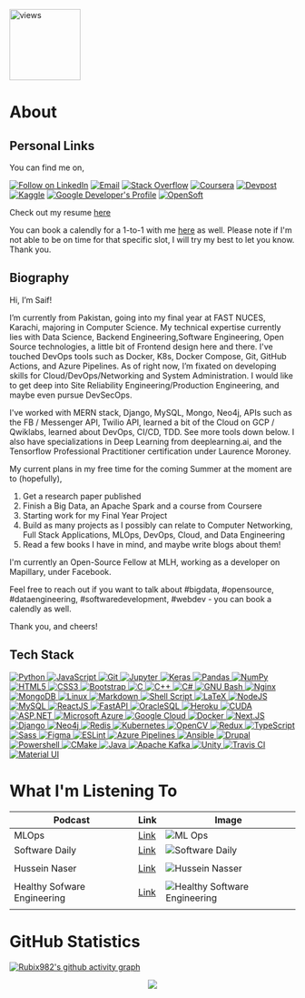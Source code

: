 <a href="https://github.com/rubix982"><img alt="views" title="Github views" src="https://komarev.com/ghpvc/?username=rubix982&style=flat-square" width="125"/></a>

<h1 align="left">About</h1>

<h2 align="left">Personal Links</h2>

You can find me on,

<p align="left">
  <a href="https://www.linkedin.com/in/saif-ul-islam-93786b187/"><img title="Follow on LinkedIn" src="https://img.shields.io/badge/LinkedIn-0077B5?style=for-the-badge&logo=linkedin&logoColor=white"/></a>
  <a href="mailto:saifulilsma84210@gmail.com"><img title="Email" src="https://img.shields.io/badge/Gmail-D14836?style=for-the-badge&logo=gmail&logoColor=white"/></a>
<!--   <a href="https://dev-hearted.software/"><img title="Dev Hearted - Blog" src="https://img.shields.io/badge/Ghost%20CMS%20Blog-100000?style=for-the-badge&logo=ghost&logoColor=738A94"/></a> -->
<!--   <a href="https://www.quora.com/profile/Saif-Ul-Islam-67/"><img title="Quora" src="https://img.shields.io/badge/Quora-B92B27?style=for-the-badge&logo=quora&logoColor=fff"/></a> -->
  <a href="https://stackoverflow.com/users/10576072/saif-ul-islam"><img title="Stack Overflow" src="https://img.shields.io/badge/Stack%20Overflow-FE7A16?style=for-the-badge&logo=stack%20overflow&logoColor=fff"/></a>
  <a href="https://www.coursera.org/user/894a184e37e4c4bb50544fcdc21a4edd"><img title="Coursera" src="https://img.shields.io/badge/Coursera-0056D2?style=for-the-badge&logo=coursera&logoColor=fff"/></a>
  <a href="https://devpost.com/Rubix982"><img title="Devpost" src="https://img.shields.io/badge/Devpost-003E54?style=for-the-badge&logo=devpost&logoColor=fff"/></a>
  <a href="https://www.kaggle.com/rubix9821"><img title="Kaggle" src="https://img.shields.io/badge/Kaggle-20BEFF?style=for-the-badge&logo=kaggle&logoColor=fff"/></a>
<!--   <a href="https://dribbble.com/Rubix982"><img title="Follow on Dribbble" src="https://img.shields.io/badge/Dribbble-EA4C89?style=for-the-badge&logo=dribbble&logoColor=white"/></a> -->
  <a href="https://developers.google.com/profile/u/107055126661372803507#account"><img title="Google Developer's Profile" src="https://img.shields.io/badge/Developers%20Google-4285F4?style=for-the-badge&logo=google&logoColor=white"/></a>  
<!--   <a href="https://gdg.community.dev/u/mc88mk/#/about"><img title="Google Developer Groups" src="https://img.shields.io/badge/Google%20Developer%20Groups-023e8a?style=for-the-badge&logo=google&logoColor=white"/></a> -->
  <a href="https://opensoft.hashnode.dev/"><img title="OpenSoft" src="https://img.shields.io/badge/OpenSoft-2962FF?style=for-the-badge&logo=hashnode&logoColor=white"/></a>  
  
</p>

Check out my resume [here](https://drive.google.com/file/d/1Yl3ghc6-RM_1ZHA66YMFrQbyCocLjLYI/view?usp=sharing)

You can book a calendly for a 1-to-1 with me [here](https://calendly.com/rubix982) as well. Please note if I'm not able to be on time for that specific slot, I will try my best to let you know. Thank you.

<h2 align="left">Biography</h2>

Hi, I’m Saif!

I’m currently from Pakistan, going into my final year at FAST NUCES, Karachi, majoring in Computer Science. My technical expertise currently lies with Data Science, Backend Engineering,Software Engineering, Open Source technologies, a little bit of Frontend design here and there. I've touched DevOps tools such as Docker, K8s, Docker Compose, Git, GitHub Actions, and Azure Pipelines. As of right now, I’m fixated on developing skills for Cloud/DevOps/Networking and System Administration. I would like to get deep into Site Reliability Engineering/Production Engineering, and maybe even pursue DevSecOps.

I've worked with MERN stack, Django, MySQL, Mongo, Neo4j, APIs such as the FB / Messenger API, Twilio API, learned a bit of the Cloud on GCP / Qwiklabs, learned about DevOps, CI/CD, TDD. See more tools down below. I also have specializations in Deep Learning from deeplearning.ai, and the Tensorflow Professional Practitioner certification under Laurence Moroney.

My current plans in my free time for the coming Summer at the moment are to (hopefully),

1. Get a research paper published
2. Finish a Big Data, an Apache Spark and a course from Coursere
3. Starting work for my Final Year Project
4. Build as many projects as I possibly can relate to Computer Networking, Full Stack Applications, MLOps, DevOps, Cloud, and Data Engineering
5. Read a few books I have in mind, and maybe write blogs about them!

I'm currently an Open-Source Fellow at MLH, working as a developer on Mapillary, under Facebook.

Feel free to reach out if you want to talk about #bigdata, #opensource, #dataengineering, #softwaredevelopment, #webdev - you can book a calendly as well.

Thank you, and cheers!

## Tech Stack

<p align="left">
 <a href="#">
<img alt="Python" src="https://img.shields.io/badge/python%20-%2314354C.svg?&style=for-the-badge&logo=python&logoColor=white"/>
<img alt="JavaScript" src="https://img.shields.io/badge/javascript%20-%23323330.svg?&style=for-the-badge&logo=javascript&logoColor=%23F7DF1E"/>
<img alt="Git" src="https://img.shields.io/badge/git%20-%23F05033.svg?&style=for-the-badge&logo=git&logoColor=white"/>
<img alt="Jupyter" src="https://img.shields.io/badge/Jupyter%20-%23F37626.svg?&style=for-the-badge&logo=Jupyter&logoColor=white" />
<img alt="Keras" src="https://img.shields.io/badge/Keras%20-%23D00000.svg?&style=for-the-badge&logo=Keras&logoColor=white"/>
<img alt="Pandas" src="https://img.shields.io/badge/pandas%20-%23150458.svg?&style=for-the-badge&logo=pandas&logoColor=white" />
<img alt="NumPy" src="https://img.shields.io/badge/numpy%20-%23013243.svg?&style=for-the-badge&logo=numpy&logoColor=white" />
<img alt="HTML5" src="https://img.shields.io/badge/html5%20-%23E34F26.svg?&style=for-the-badge&logo=html5&logoColor=white"/>
<img alt="CSS3" src="https://img.shields.io/badge/css3%20-%231572B6.svg?&style=for-the-badge&logo=css3&logoColor=white"/>
<img alt="Bootstrap" src="https://img.shields.io/badge/bootstrap%20-%23563D7C.svg?&style=for-the-badge&logo=bootstrap&logoColor=white"/>
<img alt="C" src="https://img.shields.io/badge/c%20-%2300599C.svg?&style=for-the-badge&logo=c&logoColor=white"/>
<img alt="C++" src="https://img.shields.io/badge/c++%20-%2300599C.svg?&style=for-the-badge&logo=c%2B%2B&ogoColor=white"/>
<img alt="C#" src="https://img.shields.io/badge/c%23%20-%23239120.svg?&style=for-the-badge&logo=c-sharp&logoColor=white"/>
<img alt="GNU Bash" src="https://img.shields.io/badge/gnu%20bash-4EAA25?&style=for-the-badge&logo=gnu%20bash&logoColor=white"/>   
<img alt="Nginx" src="https://img.shields.io/badge/nginx%20-%23009639.svg?&style=for-the-badge&logo=nginx&logoColor=white"/>
<img alt="MongoDB" src ="https://img.shields.io/badge/MongoDB-%234ea94b.svg?&style=for-the-badge&logo=mongodb&logoColor=white"/>
<img alt="Linux" src="https://img.shields.io/badge/Ubuntu-E95420?style=for-the-badge&logo=ubuntu&logoColor=white" />
<img alt="Markdown" src="https://img.shields.io/badge/markdown-%23000000.svg?&style=for-the-badge&logo=markdown&logoColor=white"/>
<img alt="Shell Script" src="https://img.shields.io/badge/shell_script%20-%23121011.svg?&style=for-the-badge&logo=gnu-bash&logoColor=white"/>
<img alt="LaTeX" src="https://img.shields.io/badge/latex%20-%23008080.svg?&style=for-the-badge&logo=latex&logoColor=white"/>
<img alt="NodeJS" src="https://img.shields.io/badge/Nodejs-Nodejs?style=for-the-badge&logo=node.js&color=303030"/>
<img alt='MySQL' src="https://img.shields.io/badge/SQL-MySQL?style=for-the-badge&logo=mysql&color=F29111"/>
<img alt='ReactJS' src="https://img.shields.io/badge/ReactJS-ReactJS?style=for-the-badge&logo=react&color=303030"/>   
<img alt='FastAPI' src="https://img.shields.io/badge/FastAPI-FastAPI?style=for-the-badge&logo=fastapi&color=18191a"/>
<img alt='OracleSQL' src="https://img.shields.io/badge/OracleSQL-OracleSQL?style=for-the-badge&logo=oracle&color=F80000"/>
<img alt='Heroku' src="https://img.shields.io/badge/Heroku-Heroku?style=for-the-badge&logo=heroku&color=430098"/>
<img alt='CUDA' src="https://img.shields.io/badge/CUDA-CUDA?style=for-the-badge&logo=NVIDIA&color=1A1918"/>
<img alt='ASP.NET' src="https://img.shields.io/badge/ASPNET-ASPNET?style=for-the-badge&logo=.net&color=5C2D91"/>
<img alt='Microsoft Azure' src="https://img.shields.io/badge/Microsoft%20Azure-Microsoft%20Azure?style=for-the-badge&logo=microsoft%20azure&color=303030"/>
<img alt='Google Cloud' src="https://img.shields.io/badge/Google%20Cloud-Google%20Cloud?style=for-the-badge&logo=google%20cloud&color=242526"/>
<img alt='Docker' src="https://img.shields.io/badge/Docker-Docker?style=for-the-badge&logo=docker&color=18191a"/>
<img alt='Next.JS' src="https://img.shields.io/badge/NextJS-NextJS?style=for-the-badge&logo=next.js&color=000000"/>
<img alt="Django" src="https://img.shields.io/badge/Django-Django?style=for-the-badge&logo=django&color=092E20"/>
<img alt="Neo4j" src="https://img.shields.io/badge/Neo4j-Neo4j?style=for-the-badge&logo=neo4j&color=63b443"/>
<img alt="Redis" src="https://img.shields.io/badge/Redis-Redis?style=for-the-badge&logo=redis&color=1a191b"/>
<img alt="Kubernetes" src="https://img.shields.io/badge/Kubernetes-Kubernetes?style=for-the-badge&logo=kubernetes&logoColor=fff&color=326CE5"/>
<img alt="OpenCV" src="https://img.shields.io/badge/OpenCV-OpenCV?style=for-the-badge&logo=opencv&logoColor=fff&color=5C3EE8"/>
<img alt="Redux" src="https://img.shields.io/badge/Redux-Redux?style=for-the-badge&logo=redux&logoColor=fff&color=764ABC"/>
<img alt="TypeScript" src="https://img.shields.io/badge/TypeScript-TypeScript?style=for-the-badge&logo=typescript&logoColor=fff&color=3178C6"/>
<img alt="Sass" src="https://img.shields.io/badge/Sass-Sass?style=for-the-badge&logo=sass&logoColor=fff&color=CC6699"/>
<img alt="Figma" src="https://img.shields.io/badge/Figma-Figma?style=for-the-badge&logo=figma&logoColor=fff&color=F24E1E"/>
<img alt="ESLint" src="https://img.shields.io/badge/ESLint-ESLint?style=for-the-badge&logo=eslint&logoColor=fff&color=4B32C3"/>   
<img alt="Azure Pipelines" src="https://img.shields.io/badge/Azure%20Pipelines-Azure%20Pipelines?style=for-the-badge&logo=Azure%20Pipelines&logoColor=fff&color=2560E0"/>   
<img alt="Ansible" src="https://img.shields.io/badge/Ansible-Ansible?style=for-the-badge&logo=ansible&logoColor=fff&color=EE0000"/>
<img alt="Drupal" src="https://img.shields.io/badge/Drupal-0678BE?style=for-the-badge&logo=drupal&logoColor=fff&color=0678BE"/>
<img alt="Powershell" src="https://img.shields.io/badge/Powershell-Powershell?style=for-the-badge&logo=powershell&logoColor=fff&color=5391FE"/>
<img alt="CMake" src="https://img.shields.io/badge/CMake-CMake?style=for-the-badge&logo=cmake&logoColor=fff&color=064F8C"/>
<img alt="Java" src="https://img.shields.io/badge/Java-007396?style=for-the-badge&logo=java&logoColor=fff&color=007396"/>
<img alt="Apache Kafka" src="https://img.shields.io/badge/Apache%20Kafka-231F20?style=for-the-badge&logo=apache%20kafka&logoColor=fff&color=231F20"/>
<img alt="Unity" src="https://img.shields.io/badge/Unity-000000?style=for-the-badge&logo=unity&logoColor=fff&color=000000"/>
<img alt="Travis CI" src="https://img.shields.io/badge/travis%20ci-3EAAAF?style=for-the-badge&logo=travis%20ci&logoColor=fff&color=3EAAAF"/>
<img alt="Material UI" src="https://img.shields.io/badge/material%2dui-0081CB?style=for-the-badge&logo=material%2Dui&logoColor=fff&color=0081CB"/>   
 </a>
</p>

<h1 align="left">What I'm Listening To</h1>

| Podcast      | Link | Image |
| ----------- | ----------- | ----------- |
| MLOps      | [Link](https://podcasts.google.com/feed/aHR0cHM6Ly9mZWVkcy5tZWdhcGhvbmUuZm0vU0VENDg0Mzk4MTQwMQ?sa=X&ved=2ahUKEwjGpIWC3qTuAhUNwIUKHb35DiAQ9sEGegQIARAW) | <img alt="ML Ops" src="https://encrypted-tbn0.gstatic.com/images?q=tbn:ANd9GcRr34pF8yatG2okafwNcNuTr4iTiLI_nsz_w-qNHvcCMGEixt3m"/></a> |
| Software Daily   | [Link](https://podcasts.google.com/feed/aHR0cHM6Ly9mZWVkcy5tZWdhcGhvbmUuZm0vU0VENDg0Mzk4MTQwMQ?sa=X&ved=2ahUKEwjGpIWC3qTuAhUNwIUKHb35DiAQ9sEGegQIARAW) | <img alt="Software Daily" src="https://encrypted-tbn2.gstatic.com/images?q=tbn:ANd9GcRXZ_Kpfw4I5I0cWxroJ-U4S9xTqNY8JNxLjOKh4_LOJ9-3taA"/>
</a> |
| Hussein Naser | [Link](https://www.youtube.com/user/GISIGeometry) | <img alt="Hussein Nasser" src="https://encrypted-tbn3.gstatic.com/images?q=tbn:ANd9GcTsmIuMvyrwcNVQFeNpXi4zltwaFMAfi-7Wy1GptvcDhBbqOZiB"/>
</a> |
| Healthy Sofware Engineering | [Link](https://www.youtube.com/channel/UCfe_znKY1ukrqlGActlFmaQ) | <img alt="Healthy Software Engineering" src="https://yt3.ggpht.com/ytc/AAUvwniN_rrNoHmuHwTrXYOglDQoUiswrhISeUCDgnsuBA=s88-c-k-c0x00ffffff-no-rj"/>
</a> |

<h1 align="left">GitHub Statistics</h1>

[![Rubix982's github activity graph](https://activity-graph.herokuapp.com/graph?username=Rubix982&theme=github)](https://github.com/ashutosh00710/github-readme-activity-graph)

<div align="center">
   <img src="https://github-profile-trophy.vercel.app/?username=rubix982&theme=flat&no-frame=true&margin-w=30" />
</div>
